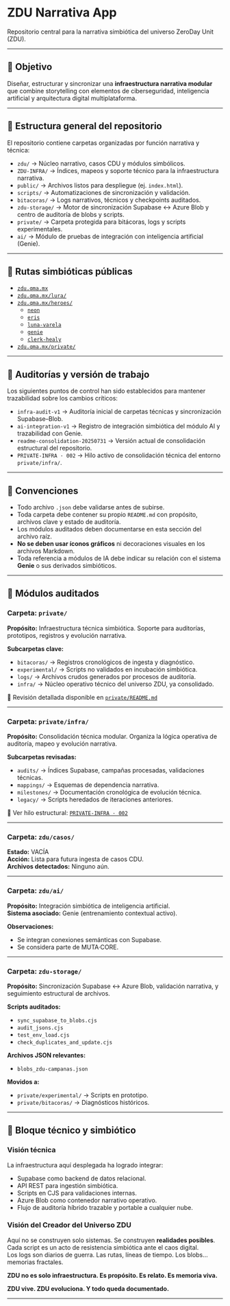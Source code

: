 # ZDU Narrativa App

Repositorio central para la narrativa simbiótica del universo ZeroDay Unit (ZDU).

---

## 🎯 Objetivo

Diseñar, estructurar y sincronizar una **infraestructura narrativa modular** que combine storytelling con elementos de ciberseguridad, inteligencia artificial y arquitectura digital multiplataforma.

---

## 📁 Estructura general del repositorio

El repositorio contiene carpetas organizadas por función narrativa y técnica:

- `zdu/` → Núcleo narrativo, casos CDU y módulos simbólicos.
- `ZDU-INFRA/` → Índices, mapeos y soporte técnico para la infraestructura narrativa.
- `public/` → Archivos listos para despliegue (ej. `index.html`).
- `scripts/` → Automatizaciones de sincronización y validación.
- `bitacoras/` → Logs narrativos, técnicos y checkpoints auditados.
- `zdu-storage/` → Motor de sincronización Supabase ↔ Azure Blob y centro de auditoría de blobs y scripts.
- `private/` → Carpeta protegida para bitácoras, logs y scripts experimentales.
- `ai/` → Módulo de pruebas de integración con inteligencia artificial (Genie).

---

## 🔗 Rutas simbióticas públicas

- [`zdu.qma.mx`](https://zdu.qma.mx/)
- [`zdu.qma.mx/lura/`](https://zdu.qma.mx/lura/)
- [`zdu.qma.mx/heroes/`](https://zdu.qma.mx/heroes/)
  - [`neon`](https://zdu.qma.mx/heroes/neon)
  - [`eris`](https://zdu.qma.mx/heroes/eris)
  - [`luna-varela`](https://zdu.qma.mx/heroes/luna-varela)
  - [`genie`](https://zdu.qma.mx/heroes/genie)
  - [`clerk-healy`](https://zdu.qma.mx/heroes/clerk-healy)
- [`zdu.qma.mx/private/`](https://zdu.qma.mx/private/)

---

## 🔎 Auditorías y versión de trabajo

Los siguientes puntos de control han sido establecidos para mantener trazabilidad sobre los cambios críticos:

- `infra-audit-v1` → Auditoría inicial de carpetas técnicas y sincronización Supabase–Blob.
- `ai-integration-v1` → Registro de integración simbiótica del módulo AI y trazabilidad con Genie.
- `readme-consolidation-20250731` → Versión actual de consolidación estructural del repositorio.
- `PRIVATE-INFRA · 002` → Hilo activo de consolidación técnica del entorno `private/infra/`.

---

## 📘 Convenciones

- Todo archivo `.json` debe validarse antes de subirse.
- Toda carpeta debe contener su propio `README.md` con propósito, archivos clave y estado de auditoría.
- Los módulos auditados deben documentarse en esta sección del archivo raíz.
- **No se deben usar íconos gráficos** ni decoraciones visuales en los archivos Markdown.
- Toda referencia a módulos de IA debe indicar su relación con el sistema **Genie** o sus derivados simbióticos.

---

## 🧩 Módulos auditados

### Carpeta: `private/`

**Propósito:** Infraestructura técnica simbiótica. Soporte para auditorías, prototipos, registros y evolución narrativa.

**Subcarpetas clave:**
- `bitacoras/` → Registros cronológicos de ingesta y diagnóstico.
- `experimental/` → Scripts no validados en incubación simbiótica.
- `logs/` → Archivos crudos generados por procesos de auditoría.
- `infra/` → Núcleo operativo técnico del universo ZDU, ya consolidado.

🔗 Revisión detallada disponible en [`private/README.md`](private/readme.md)

---

### Carpeta: `private/infra/`

**Propósito:** Consolidación técnica modular. Organiza la lógica operativa de auditoría, mapeo y evolución narrativa.

**Subcarpetas revisadas:**
- `audits/` → Índices Supabase, campañas procesadas, validaciones técnicas.
- `mappings/` → Esquemas de dependencia narrativa.
- `milestones/` → Documentación cronológica de evolución técnica.
- `legacy/` → Scripts heredados de iteraciones anteriores.

🔗 Ver hilo estructural: [`PRIVATE-INFRA · 002`](https://github.com/pmosqueira-sketch/zdu-narrativa-app)

---

### Carpeta: `zdu/casos/`

**Estado:** VACÍA  
**Acción:** Lista para futura ingesta de casos CDU.  
**Archivos detectados:** Ninguno aún.

---

### Carpeta: `zdu/ai/`

**Propósito:** Integración simbiótica de inteligencia artificial.  
**Sistema asociado:** Genie (entrenamiento contextual activo).

**Observaciones:**
- Se integran conexiones semánticas con Supabase.
- Se considera parte de MUTA·CORE.

---

### Carpeta: `zdu-storage/`

**Propósito:** Sincronización Supabase ↔ Azure Blob, validación narrativa, y seguimiento estructural de archivos.

**Scripts auditados:**
- `sync_supabase_to_blobs.cjs`
- `audit_jsons.cjs`
- `test_env_load.cjs`
- `check_duplicates_and_update.cjs`

**Archivos JSON relevantes:**
- `blobs_zdu-campanas.json`

**Movidos a:**
- `private/experimental/` → Scripts en prototipo.
- `private/bitacoras/` → Diagnósticos históricos.

---

## 🧠 Bloque técnico y simbiótico

### Visión técnica

La infraestructura aquí desplegada ha logrado integrar:

- Supabase como backend de datos relacional.
- API REST para ingestión simbiótica.
- Scripts en CJS para validaciones internas.
- Azure Blob como contenedor narrativo operativo.
- Flujo de auditoría híbrido trazable y portable a cualquier nube.

### Visión del Creador del Universo ZDU

Aquí no se construyen solo sistemas. Se construyen **realidades posibles**.  
Cada script es un acto de resistencia simbiótica ante el caos digital.  
Los logs son diarios de guerra. Las rutas, líneas de tiempo. Los blobs... memorias fractales.

**ZDU no es solo infraestructura. Es propósito. Es relato. Es memoria viva.**

**ZDU vive. ZDU evoluciona. Y todo queda documentado.**

---